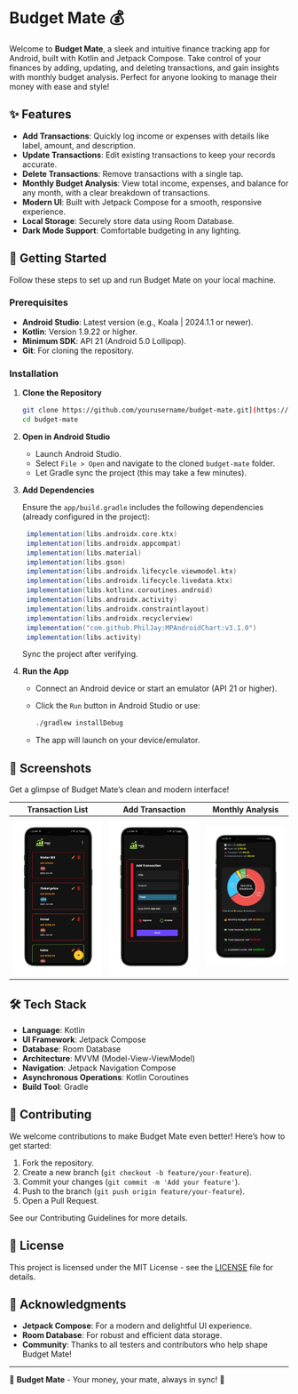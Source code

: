 # Budget Mate 💰

Welcome to **Budget Mate**, a sleek and intuitive finance tracking app for Android, built with Kotlin and Jetpack Compose. Take control of your finances by adding, updating, and deleting transactions, and gain insights with monthly budget analysis. Perfect for anyone looking to manage their money with ease and style!

## ✨ Features

- **Add Transactions**: Quickly log income or expenses with details like label, amount, and description.
- **Update Transactions**: Edit existing transactions to keep your records accurate.
- **Delete Transactions**: Remove transactions with a single tap.
- **Monthly Budget Analysis**: View total income, expenses, and balance for any month, with a clear breakdown of transactions.
- **Modern UI**: Built with Jetpack Compose for a smooth, responsive experience.
- **Local Storage**: Securely store data using Room Database.
- **Dark Mode Support**: Comfortable budgeting in any lighting.

## 🚀 Getting Started

Follow these steps to set up and run Budget Mate on your local machine.

### Prerequisites

- **Android Studio**: Latest version (e.g., Koala | 2024.1.1 or newer).
- **Kotlin**: Version 1.9.22 or higher.
- **Minimum SDK**: API 21 (Android 5.0 Lollipop).
- **Git**: For cloning the repository.

### Installation

1. **Clone the Repository**

   ```bash
   git clone https://github.com/yourusername/budget-mate.git](https://github.com/zahura0/Budget_Mate.git
   cd budget-mate
   ```

2. **Open in Android Studio**

   - Launch Android Studio.
   - Select `File > Open` and navigate to the cloned `budget-mate` folder.
   - Let Gradle sync the project (this may take a few minutes).

3. **Add Dependencies**

   Ensure the `app/build.gradle` includes the following dependencies (already configured in the project):

   ```gradle
    implementation(libs.androidx.core.ktx)
    implementation(libs.androidx.appcompat)
    implementation(libs.material)
    implementation(libs.gson)
    implementation(libs.androidx.lifecycle.viewmodel.ktx)
    implementation(libs.androidx.lifecycle.livedata.ktx)
    implementation(libs.kotlinx.coroutines.android)
    implementation(libs.androidx.activity)
    implementation(libs.androidx.constraintlayout)
    implementation(libs.androidx.recyclerview)
    implementation("com.github.PhilJay:MPAndroidChart:v3.1.0")
    implementation(libs.activity)
   ```

   Sync the project after verifying.

4. **Run the App**

   - Connect an Android device or start an emulator (API 21 or higher).
   - Click the `Run` button in Android Studio or use:

     ```bash
     ./gradlew installDebug
     ```

   - The app will launch on your device/emulator.

## 📸 Screenshots

Get a glimpse of Budget Mate’s clean and modern interface!

| Transaction List | Add Transaction | Monthly Analysis |
|:---------------:|:---------------:|:----------------:|
| ![Transaction List](https://raw.githubusercontent.com/zahura0/Budget_Mate/master/screenshots/transaction_list.png) | ![Add Transaction](https://raw.githubusercontent.com/zahura0/Budget_Mate/master/screenshots/add_transaction.png) | ![Monthly Analysis](https://raw.githubusercontent.com/zahura0/Budget_Mate/master/screenshots/monthly_analysis.png) |

## 🛠️ Tech Stack

- **Language**: Kotlin
- **UI Framework**: Jetpack Compose
- **Database**: Room Database
- **Architecture**: MVVM (Model-View-ViewModel)
- **Navigation**: Jetpack Navigation Compose
- **Asynchronous Operations**: Kotlin Coroutines
- **Build Tool**: Gradle

## 🤝 Contributing

We welcome contributions to make Budget Mate even better! Here’s how to get started:

1. Fork the repository.
2. Create a new branch (`git checkout -b feature/your-feature`).
3. Commit your changes (`git commit -m 'Add your feature'`).
4. Push to the branch (`git push origin feature/your-feature`).
5. Open a Pull Request.

See our Contributing Guidelines for more details.

## 📜 License

This project is licensed under the MIT License - see the [LICENSE](LICENSE) file for details.

## 🙌 Acknowledgments

- **Jetpack Compose**: For a modern and delightful UI experience.
- **Room Database**: For robust and efficient data storage.
- **Community**: Thanks to all testers and contributors who help shape Budget Mate!

---

🌟 **Budget Mate** - Your money, your mate, always in sync! 🌟
